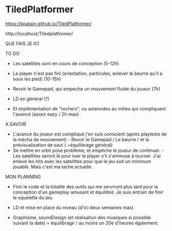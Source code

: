 # TiledPlatformer

 https://kpatain.github.io/TiledPlatformer/
 
http://localhost/Tiledplatformer/


QUE FAIS JE ICI

 
 TO DO
 
   - Les satellites sont en cours de conception (5-12h)
   
   - Le player n'est pas fini (orientation, particules, enlever le beurre qu'il a sous les pied) (10-15h)
   
   - Revoir le Gamepad, qui empeche un mouvement fluide du joueur (7h)
   
   - LD en général (?)
   
   - Et implémentation de "rochers", ou asteroides au milieu qui compliquent l'avancé (assez eazy / 2h max)
   
   
 A SAVOIR
   - L'avancé du joueur est compliqué j'en suis conscient (après playtests de la mécha de mouvement) 
         - Revoir le Gamepad / Le beurre / et la prévisualisation de saut ( +équilibrage général)
   - Se mettre en orbit pose problème, et empêche le joueur de continuer.
         - Les satellites seront là pour tuer le player s'il s'ammuse à tourner. J'ai enlevé les hits
           avec les satelittes pour que le jeu soit un minimum jouable. Mais c'est ma tache actuelle.
 
 MON PLANNING
   - Finir le code et la totalité des outils qui me serviront plus tard pour la conception d'un gameplay amusant et équilibré.
     Je suis entrain de finir le squelette du jeu. 
     
   - LD et mise en place du niveau (d'ici deux semaines max)                                         

   - Graphisme, soundDesign (et réalisation des musiques si possible suivant la date) + équilibrage  / au moins un 20e d'heures également. 
